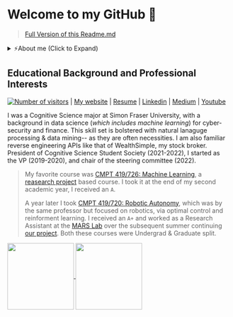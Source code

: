 <!--
Here are some ideas to get you started:
- 🔭 I’m currently working on ...
- 🌱 I’m currently learning ...
- 👯 I’m looking to collaborate on ...
- 🤔 I’m looking for help with ...
- 💬 Ask me about ...
- 📫 How to reach me: ...
- 😄 Pronouns: ...
- ⚡ Fun fact: ...
-->

# Welcome to my GitHub 👋

> [Full Version of this Readme.md](https://alik604.github.io/alik604/README_FULL) 

<details>
    <summary>⚡️About me (Click to Expand) </summary>
    
+ ⏳ I’m currently
    - 🌱 Learning: Neural Networks, the math behind - Attension, Transformers, Bayesian 
+ 💬 Let's discuss: Whether one should risk their 'professional image' to enforce best practices and ["The maxim of manner"](https://www.sas.upenn.edu/~haroldfs/dravling/grice.html), for instance in academia. 
    - 😡 Something I hate: When someone refers you to their paper, which provides minimal information and delegates to another paper.
    - 🤬 SomeThing I loath: `Splunk`. It is very hard to inport a package into Machine Learning ToolKit without doing something hacky. Often I must run a search twice   
+ ⚡ Famous People whom I look up to: Khabib Nurmagomedov, George hotz, Elon Musk, Ben Goertzel

+ [Projects currently in progress:](https://github.com/alik604/alik604/blob/master/README_FULL.md#personal-projects---currently)
  * [📊 Probabilistic learning](https://github.com/alik604/Probabilistic-learning)
  * [💻 Cyber security](https://github.com/alik604/alik604/blob/master/README_FULL.md#cybersecurity) 
  * [💸 Algorithmic Trading](https://github.com/alik604/algorithmic-trading)
+ [Projects-Past:](https://github.com/alik604/alik604/blob/master/README_FULL.md#projects-past)
  * [🧠 MNIST Brain—Multi dimensional EEG signal classfication](https://github.com/alik604/MNIST_Brain), 
  * [🤖 Robotics](https://github.com/alik604/ra)
  * [📚 Natural Language Processing](https://github.com/alik604/multi-label-classification)
  * [🎶 Lyrics Generator](https://github.com/alik604/eminem_lyrics_generator)
  * [🐱‍💻 Backdoor (pseudoHacking)](https://github.com/alik604/myPyBackDoor)
  * [👀 openCV object detection](https://github.com/alik604/alik604/blob/master/README_FULL.md#opencv-object-detection)
  * [🤖 SFU Robot Soccer Club](https://github.com/alik604/sfuskynet))
  * [🕸 Web](https://github.com/alik604/alik604/blob/master/README_FULL.md#web)
  * [📱 Android](https://github.com/alik604/alik604/blob/master/README_FULL.md#android)
+ [🏫 Classes](https://github.com/alik604/alik604/blob/master/README_FULL.md#classes)

</details>

## Educational Background and Professional Interests

[![Number of visitors](https://visitor-badge.glitch.me/badge?page_id=alik604.alik604)](https://github.com/jwenjian/visitor-badge) | [My website](https://alik604.github.io) |  [Resume](https://github.com/alik604/alik604/blob/master/Resume.pdf) | [Linkedin](https://www.linkedin.com/in/alik604) | [Medium](https://alik604.medium.com/) | [Youtube](https://www.youtube.com/channel/UCEW7kjtBzFSiSC4srpfgGDA/videos/)

I was a Cognitive Science major at Simon Fraser University, with a background in data science (*which includes machine learning*) for cyber-security and finance. This skill set is bolstered with natural lanaguge processing & data mining-- as they are often necessities. I am also familiar reverse engineering APIs like that of WealthSimple, my stock broker. President of Cognitive Science Student Society (2021-2022), I started as the VP (2019-2020), and chair of the steering committee (2022).   


> My favorite course was [CMPT 419/726: Machine Learning](https://coursys.sfu.ca/2020sp-cmpt-726-x1/pages/), a [reasearch project](https://github.com/alik604/WallStreetBets_LSTM/blob/master/Paper%20-%20Predicting%20the%20S%26P%20500%20with%20LSTMs%20and%20GloVe.pdf) based course. I took it at the end of my second academic year, I received an `A`. 
>
> A year later I took [CMPT 419/720: Robotic Autonomy](https://github.com/alik604/ra), which was by the same professor but focused on robotics, via optimal control and reinforment learning. I received an `A+` and worked as a Research Assistant at the [MARS Lab](https://sfumars.com/people/khizr-ali-pardhan/) over the subsequent summer continuing [our  project](https://github.com/alik604/ra). Both these courses were Undergrad & Graduate split. 

<a href="https://alik604.github.io/alik604/README_FULL">
  <img align="center" src="https://github-readme-stats.vercel.app/api?username=alik604&hide=issues&show_icons=true" height = 150 width:100%  />
</a>


<a href="https://alik604.github.io/alik604/README_FULL">
  <img align="center" src="https://github-readme-stats.vercel.app/api/top-langs/?username=alik604&hide=HTML,Jupyter%20Notebook&layout=compact" height = 150 width:50%  />
</a>


<!-- [![ReadMe Card](https://github-readme-stats.vercel.app/api/pin/?username=alik604&repo=alik604)](https://github.com/alik604/alik604)  -->

      
<!-- **Visitors Count**   -->
<!-- ![VisitorCount](https://profile-counter.glitch.me/{alik604}/count.svg) -->
